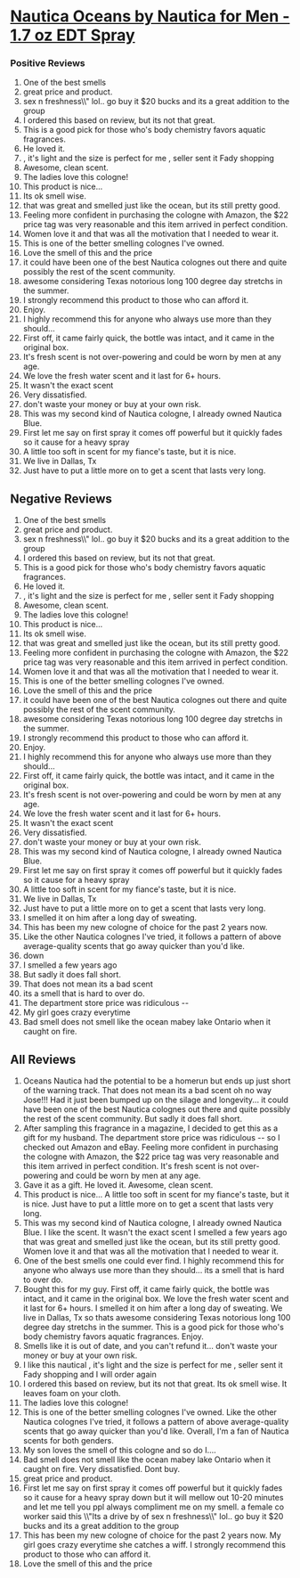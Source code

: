 # [Nautica Oceans by Nautica for Men - 1.7 oz EDT Spray](https://products.checkmycream.com/products/Nautica-Oceans-by-Nautica-for-Men-1.7-oz-EDT-Spray.html)

### Positive Reviews

<ol>
      <li>One of the best smells</li>
      <li>great price and product.</li>
      <li>sex n freshness\\&quot; lol.. go buy it $20 bucks and its a great addition to the group</li>
      <li>I ordered this based on review, but its not that great.</li>
      <li>This is a good pick for those who&#x27;s body chemistry favors aquatic fragrances.</li>
      <li>He loved it.</li>
      <li>, it&#x27;s light and the size is perfect for me , seller sent it Fady shopping</li>
      <li>Awesome, clean scent.</li>
      <li>The ladies love this cologne!</li>
      <li>This product is nice...</li>
      <li>Its ok smell wise.</li>
      <li>that was great and smelled just like the ocean, but its still pretty good.</li>
      <li>Feeling more confident in purchasing the cologne with Amazon, the $22 price tag was very reasonable and this item arrived in perfect condition.  </li>
      <li>Women love it and that was all the motivation that I needed to wear it.</li>
      <li>This is one of the better smelling colognes I&#x27;ve owned.</li>
      <li>Love the smell of this and the price</li>
      <li>it could have been one of the best Nautica colognes out there and quite possibly the rest of the scent community.</li>
      <li>awesome considering Texas notorious long 100 degree day stretchs in the summer.</li>
      <li>I strongly recommend this product to those who can afford it.</li>
      <li>Enjoy.</li>
      <li>I highly recommend this for anyone who always use more than they should...</li>
      <li>First off, it came fairly quick, the bottle was intact, and it came in the original box.</li>
      <li>It&#x27;s fresh scent is not over-powering and could be worn by men at any age.</li>
      <li>We love the fresh water scent and it last for 6+ hours.</li>
      <li>It wasn&#x27;t the exact scent</li>
      <li>Very dissatisfied.</li>
      <li>don&#x27;t waste your money or buy at your own risk.</li>
      <li>This was my second kind of Nautica cologne, I already owned Nautica Blue.</li>
      <li>First let me say on first spray it comes off powerful but it quickly fades so it cause for a heavy spray</li>
      <li>A little too soft in scent for my fiance&#x27;s taste, but it is nice.</li>
      <li>We live in Dallas, Tx</li>
      <li>Just have to put a little more on to get a scent that lasts very long.</li>
</ol>


<h2>Negative Reviews</h2>
<ol>
<li> One of the best smells</li>
<li> great price and product.</li>
<li> sex n freshness\\&quot; lol.. go buy it $20 bucks and its a great addition to the group</li>
<li> I ordered this based on review, but its not that great.</li>
<li> This is a good pick for those who&#x27;s body chemistry favors aquatic fragrances.</li>
<li> He loved it.</li>
<li> , it&#x27;s light and the size is perfect for me , seller sent it Fady shopping</li>
<li> Awesome, clean scent.</li>
<li> The ladies love this cologne!</li>
<li> This product is nice...</li>
<li> Its ok smell wise.</li>
<li> that was great and smelled just like the ocean, but its still pretty good.</li>
<li> Feeling more confident in purchasing the cologne with Amazon, the $22 price tag was very reasonable and this item arrived in perfect condition.  </li>
<li> Women love it and that was all the motivation that I needed to wear it.</li>
<li> This is one of the better smelling colognes I&#x27;ve owned.</li>
<li> Love the smell of this and the price</li>
<li> it could have been one of the best Nautica colognes out there and quite possibly the rest of the scent community.</li>
<li> awesome considering Texas notorious long 100 degree day stretchs in the summer.</li>
<li> I strongly recommend this product to those who can afford it.</li>
<li> Enjoy.</li>
<li> I highly recommend this for anyone who always use more than they should...</li>
<li> First off, it came fairly quick, the bottle was intact, and it came in the original box.</li>
<li> It&#x27;s fresh scent is not over-powering and could be worn by men at any age.</li>
<li> We love the fresh water scent and it last for 6+ hours.</li>
<li> It wasn&#x27;t the exact scent</li>
<li> Very dissatisfied.</li>
<li> don&#x27;t waste your money or buy at your own risk.</li>
<li> This was my second kind of Nautica cologne, I already owned Nautica Blue.</li>
<li> First let me say on first spray it comes off powerful but it quickly fades so it cause for a heavy spray</li>
<li> A little too soft in scent for my fiance&#x27;s taste, but it is nice.</li>
<li> We live in Dallas, Tx</li>
<li> Just have to put a little more on to get a scent that lasts very long.</li>
<li> I smelled it on him after a long day of sweating.</li>
<li> This has been my new cologne of choice for the past 2 years now.  </li>
<li> Like the other Nautica colognes I&#x27;ve tried, it follows a pattern of above average-quality scents that go away quicker than you&#x27;d like.</li>
<li> down</li>
<li> I smelled a few years ago</li>
<li> But sadly it does fall short.</li>
<li> That does not mean its a bad scent</li>
<li> its a smell that is hard to over do.</li>
<li> The department store price was ridiculous --</li>
<li> My girl goes crazy everytime</li>
<li> Bad smell does not smell like the ocean  mabey lake Ontario when it caught on fire.</li>
</ol>

<h2>All Reviews</h2>

<ol>
    <li> Oceans Nautica had the potential to be a homerun but ends up just short of the warning track. That does not mean its a bad scent oh no way Jose!!! Had it just been bumped up on the silage and longevity... it could have been one of the best Nautica colognes out there and quite possibly the rest of the scent community. But sadly it does fall short.</li>
    <li> After sampling this fragrance in a magazine, I decided to get this as a gift for my husband.  The department store price was ridiculous -- so I checked out Amazon and eBay.  Feeling more confident in purchasing the cologne with Amazon, the $22 price tag was very reasonable and this item arrived in perfect condition.  It&#x27;s fresh scent is not over-powering and could be worn by men at any age.</li>
    <li> Gave it as a gift. He loved it. Awesome, clean scent.</li>
    <li> This product is nice... A little too soft in scent for my fiance&#x27;s taste, but it is nice. Just have to put a little more on to get a scent that lasts very long.</li>
    <li> This was my second kind of Nautica cologne, I already owned Nautica Blue. I like the scent. It wasn&#x27;t the exact scent I smelled a few years ago that was great and smelled just like the ocean, but its still pretty good. Women love it and that was all the motivation that I needed to wear it.</li>
    <li> One of the best smells one could ever find. I highly recommend this for anyone who always use more than they should... its a smell that is hard to over do.</li>
    <li> Bought this for my guy. First off, it came fairly quick, the bottle was intact, and it came in the original box. We love the fresh water scent and it last for 6+ hours. I smelled it on him after a long day of sweating. We live in Dallas, Tx so thats awesome considering Texas notorious long 100 degree day stretchs in the summer. This is a good pick for those who&#x27;s body chemistry favors aquatic fragrances. Enjoy.</li>
    <li> Smells like it is out of date, and you can&#x27;t refund it... don&#x27;t waste your money or buy at your own risk.</li>
    <li> I like this nautical , it&#x27;s light and the size is perfect for me , seller sent it Fady shopping and I will order again</li>
    <li> I ordered this based on review, but its not that great. Its ok smell wise. It leaves foam on your cloth.</li>
    <li> The ladies love this cologne!</li>
    <li> This is one of the better smelling colognes I&#x27;ve owned. Like the other Nautica colognes I&#x27;ve tried, it follows a pattern of above average-quality scents that go away quicker than you&#x27;d like. Overall, I&#x27;m a fan of Nautica scents for both genders.</li>
    <li> My son loves the smell of this cologne and so do I....</li>
    <li> Bad smell does not smell like the ocean  mabey lake Ontario when it caught on fire. Very dissatisfied. Dont buy.</li>
    <li> great price and product.</li>
    <li> First let me say on first spray it comes off powerful but it quickly fades so it cause for a heavy spray down but it will mellow out 10-20 minutes and let me tell you ppl always compliment me on my smell. a female co worker said this \\&quot;Its a drive by of sex n freshness\\&quot; lol.. go buy it $20 bucks and its a great addition to the group</li>
    <li> This has been my new cologne of choice for the past 2 years now.  My girl goes crazy everytime she catches a wiff.  I strongly recommend this product to those who can afford it.</li>
    <li> Love the smell of this and the price</li>
</ol>




